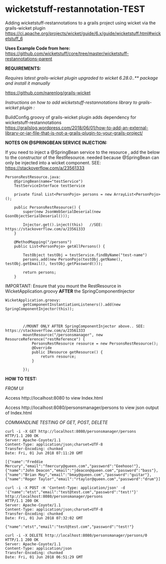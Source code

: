 # wicketstuff-restannotation-TEST


Adding wicketstuff-restannotations to a grails project using wicket via the grails-wicket plugin
https://ci.apache.org/projects/wicket/guide/6.x/guide/wicketstuff.html#wicketstuff_6

**Uses Example Code from here:**
https://github.com/wicketstuff/core/tree/master/wicketstuff-restannotations-parent

**REQUIREMENTS:**

_Requires latest grails-wicket plugin upgraded to wicket 6.28.0..** package and install it manually_

https://github.com/narenlog/grails-wicket

_Instructions on how to add wicketstuff-restannotations library to grails-wicket plugin :_

BuildConfig.groovy of grails-wicket plugin adds dependency for wicketstuff-restannotations
https://grailslog.wordpress.com/2018/06/01/how-to-add-an-external-library-or-jar-file-that-is-not-a-grails-plugin-to-your-grails-project/

**NOTES ON @SPRINGBEAN SERVICE INJECTION:**

If you need to inject a @SpringBean service to the resource , add the below to the constructor of the RestResource. needed because @SpringBean can only be injected into a wicket component. SEE: https://stackoverflow.com/a/23561333


```
PersonsRestResource.java:
    @SpringBean(name="testService")
    TestServiceInterface testService

    private final List<PersonPojo> persons = new ArrayList<PersonPojo>();
     
    public PersonsRestResource() {
        super(new JsonWebSerialDeserial(new GsonObjectSerialDeserial()));

        Injector.get().inject(this)   //SEE: https://stackoverflow.com/a/23561333
    }

    @MethodMapping("/persons")
    public List<PersonPojo> getAllPersons() {

        TestObject testObj = testService.findByName("test-name")
        persons.add(new PersonPojo(testObj.getName(), testObj.getEmail(), testObj.getPassword()));

        return persons;
    }
```

       
IMPORTANT: Ensure that you mount the RestResource in WicketApplication.groovy **AFTER** the SpringComponentInjector

```
WicketApplication.groovy:
        getComponentInstantiationListeners().add(new SpringComponentInjector(this));

    

        //MOUNT ONLY AFTER SpringComponentInjector above.. SEE: https://stackoverflow.com/a/23561333
        mountResource("/personsmanager", new ResourceReference("restReference") {
            PersonsRestResource resource = new PersonsRestResource();
            @Override
            public IResource getResource() {
                return resource;
            }

        });
```
       

**HOW TO TEST:**

_FROM UI_

Access http://localhost:8080 to view Index.html

Access http://localhost:8080/personsmanager/persons to view json output of Index.html


_COMMANDLINE TESTING OF GET, POST, DELETE_

```
curl -i -X GET http://localhost:8080/personsmanager/persons
HTTP/1.1 200 OK
Server: Apache-Coyote/1.1
Content-Type: application/json;charset=UTF-8
Transfer-Encoding: chunked
Date: Fri, 01 Jun 2018 07:11:20 GMT

[{"name":"Freddie Mercury","email":"fmercury@queen.com","password":"Eeehooo!"},{"name":"John Deacon","email":"jdeacon@queen.com","password":"bass"},{"name":"Brian May","email":"bmay@queen.com","password":"guitar"},{"name":"Roger Taylor","email":"rtaylor@queen.com","password":"drum"}]
```

```
curl -i -X POST -H 'Content-Type: application/json' -d '{"name":"etst","email":"test@test.com","password":"test!"}' http://localhost:8080/personsmanager/persons
HTTP/1.1 200 OK
Server: Apache-Coyote/1.1
Content-Type: application/json;charset=UTF-8
Transfer-Encoding: chunked
Date: Fri, 01 Jun 2018 07:32:02 GMT

{"name":"etst","email":"test@test.com","password":"test!"}
```

```
curl -i -X DELETE http://localhost:8080/personsmanager/persons/0
HTTP/1.1 200 OK
Server: Apache-Coyote/1.1
Content-Type: application/json
Transfer-Encoding: chunked
Date: Fri, 01 Jun 2018 06:51:29 GMT
```

